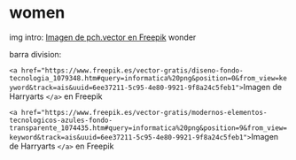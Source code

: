 # women
img intro: <a href="https://www.freepik.es/vector-gratis/mujer-trabajando-escribiendo-enviando-mensajes_9652148.htm#fromView=search&page=1&position=14&uuid=4ce3c359-109d-40b8-9a9b-94b33004d1b5">Imagen de pch.vector en Freepik</a>
wonder


barra division:

`<a href="https://www.freepik.es/vector-gratis/diseno-fondo-tecnologia_1079348.htm#query=informatica%20png&position=0&from_view=keyword&track=ais&uuid=6ee37211-5c95-4e80-9921-9f8a24c5feb1">`Imagen de Harryarts `</a>` en Freepik


`<a href="https://www.freepik.es/vector-gratis/modernos-elementos-tecnologicos-azules-fondo-transparente_1074435.htm#query=informatica%20png&position=9&from_view=keyword&track=ais&uuid=6ee37211-5c95-4e80-9921-9f8a24c5feb1">`Imagen de Harryarts `</a>` en Freepik
